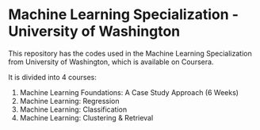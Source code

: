 # Machine Learning Specialization - University of Washington
This repository has the codes used in the Machine Learning Specialization from University of Washington, which is available on Coursera.

It is divided into 4 courses:

1. Machine Learning Foundations: A Case Study Approach (6 Weeks)
2. Machine Learning: Regression
3. Machine Learning: Classification
4. Machine Learning: Clustering & Retrieval
